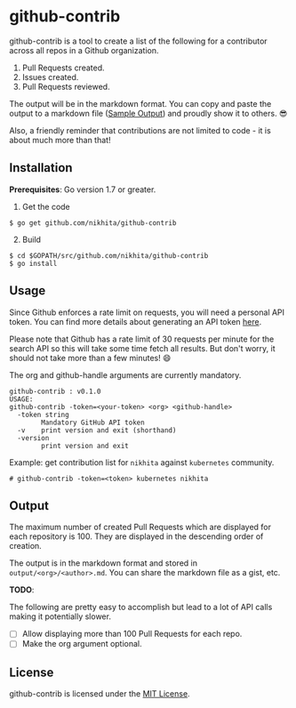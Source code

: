# github-contrib

github-contrib is a tool to create a list of the following for a contributor across all repos in a Github organization.

1. Pull Requests created.
2. Issues created.
3. Pull Requests reviewed.

The output will be in the markdown format. You can copy and paste the output to a markdown file ([Sample Output](/output/sample-output.md)) and proudly show it to others. :sunglasses:

Also, a friendly reminder that contributions are not limited to code - it is about much more than that!

## Installation

**Prerequisites**: Go version 1.7 or greater.

1. Get the code

```
$ go get github.com/nikhita/github-contrib
```

2. Build

```
$ cd $GOPATH/src/github.com/nikhita/github-contrib
$ go install
```

## Usage

Since Github enforces a rate limit on requests, you will need a personal API token. You can find more details about generating an API token [here](https://github.com/blog/1509-personal-api-tokens).

Please note that Github has a rate limit of 30 requests per minute for the search API so this will take some time fetch all results.
But don't worry, it should not take more than a few minutes! :smile:

The org and github-handle arguments are currently mandatory.

```
github-contrib : v0.1.0
USAGE:
github-contrib -token=<your-token> <org> <github-handle>
  -token string
    	Mandatory GitHub API token
  -v	print version and exit (shorthand)
  -version
    	print version and exit
```

Example: get contribution list for `nikhita` against `kubernetes` community.
```
# github-contrib -token=<token> kubernetes nikhita
```

## Output

The maximum number of created Pull Requests which are displayed for each repository is 100. They are displayed in the descending order of creation.

The output is in the markdown format and stored in `output/<org>/<author>.md`. You can share the markdown file as a gist, etc.

**TODO**:

The following are pretty easy to accomplish but lead to a lot of API calls making it potentially slower.

- [ ] Allow displaying more than 100 Pull Requests for each repo.
- [ ] Make the org argument optional.

## License

github-contrib is licensed under the [MIT License](/LICENSE).
